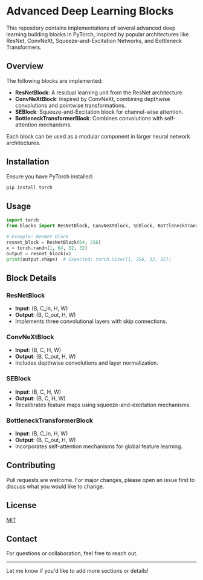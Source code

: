 # Advanced Deep Learning Blocks

This repository contains implementations of several advanced deep learning building blocks in PyTorch, inspired by popular architectures like ResNet, ConvNeXt, Squeeze-and-Excitation Networks, and Bottleneck Transformers.

## Overview

The following blocks are implemented:

- **ResNetBlock**: A residual learning unit from the ResNet architecture.
- **ConvNeXtBlock**: Inspired by ConvNeXt, combining depthwise convolutions and pointwise transformations.
- **SEBlock**: Squeeze-and-Excitation block for channel-wise attention.
- **BottleneckTransformerBlock**: Combines convolutions with self-attention mechanisms.

Each block can be used as a modular component in larger neural network architectures.

## Installation

Ensure you have PyTorch installed:
```bash
pip install torch
```

## Usage

```python
import torch
from blocks import ResNetBlock, ConvNeXtBlock, SEBlock, BottleneckTransformerBlock

# Example: ResNet Block
resnet_block = ResNetBlock(64, 256)
x = torch.randn(1, 64, 32, 32)
output = resnet_block(x)
print(output.shape)  # Expected: torch.Size([1, 256, 32, 32])
```

## Block Details

### ResNetBlock
- **Input**: (B, C_in, H, W)
- **Output**: (B, C_out, H, W)
- Implements three convolutional layers with skip connections.

### ConvNeXtBlock
- **Input**: (B, C, H, W)
- **Output**: (B, C_out, H, W)
- Includes depthwise convolutions and layer normalization.

### SEBlock
- **Input**: (B, C, H, W)
- **Output**: (B, C, H, W)
- Recalibrates feature maps using squeeze-and-excitation mechanisms.

### BottleneckTransformerBlock
- **Input**: (B, C_in, H, W)
- **Output**: (B, C_out, H, W)
- Incorporates self-attention mechanisms for global feature learning.

## Contributing
Pull requests are welcome. For major changes, please open an issue first to discuss what you would like to change.

## License
[MIT](https://choosealicense.com/licenses/mit/)

## Contact
For questions or collaboration, feel free to reach out.

---

Let me know if you'd like to add more sections or details!

